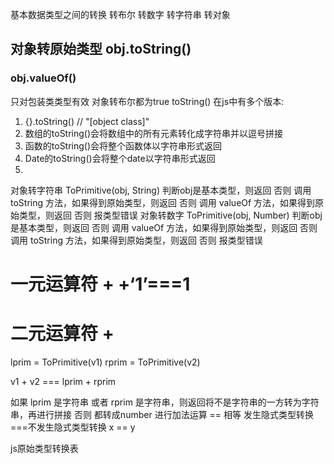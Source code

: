 基本数据类型之间的转换
转布尔
转数字
转字符串
转对象
## 对象转原始类型 obj.toString() 
   ### obj.valueOf()
   只对包装类类型有效
  对象转布尔都为true
toString() 在js中有多个版本:

 1. {}.toString() // "[object class]"
 2. 数组的toString()会将数组中的所有元素转化成字符串并以逗号拼接
 3. 函数的toString()会将整个函数体以字符串形式返回
 4. Date的toString()会将整个date以字符串形式返回
 5. 
 对象转字符串 ToPrimitive(obj, String)
   判断obj是基本类型，则返回
  否则 调用 toString 方法，如果得到原始类型，则返回
  否则 调用 valueOf 方法，如果得到原始类型，则返回
  否则 报类型错误
对象转数字 ToPrimitive(obj, Number)
判断obj是基本类型，则返回
否则 调用 valueOf 方法，如果得到原始类型，则返回
否则 调用 toString 方法，如果得到原始类型，则返回
否则 报类型错误
# 一元运算符 +   +‘1’===1
# 二元运算符 +
lprim = ToPrimitive(v1) rprim = ToPrimitive(v2)

v1 + v2 === lprim + rprim

如果 lprim 是字符串 或者 rprim 是字符串，则返回将不是字符串的一方转为字符串，再进行拼接
否则 都转成number 进行加法运算
== 相等  发生隐式类型转换    ===不发生隐式类型转换
x == y


js原始类型转换表